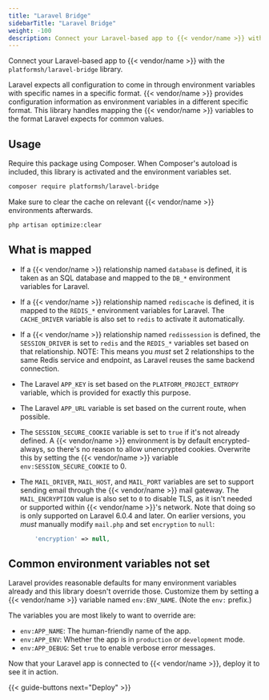 ```yaml
---
title: "Laravel Bridge"
sidebarTitle: "Laravel Bridge"
weight: -100
description: Connect your Laravel-based app to {{< vendor/name >}} with Laravel Bridge.
---
```


Connect your Laravel-based app to {{< vendor/name >}} with the `platformsh/laravel-bridge` library.

Laravel expects all configuration to come in through environment variables with specific names in a specific format.
{{< vendor/name >}} provides configuration information as environment variables in a different specific format.
This library handles mapping the {{< vendor/name >}} variables to the format Laravel expects for common values.

## Usage

Require this package using Composer.
When Composer's autoload is included, this library is activated and the environment variables set.

``` bash
composer require platformsh/laravel-bridge
```

Make sure to clear the cache on relevant {{< vendor/name >}} environments afterwards.

``` bash
php artisan optimize:clear
```

## What is mapped

* If a {{< vendor/name >}} relationship named `database` is defined,
  it is taken as an SQL database and mapped to the `DB_*` environment variables for Laravel.
* If a {{< vendor/name >}} relationship named `rediscache` is defined,
  it is mapped to the `REDIS_*` environment variables for Laravel.
  The `CACHE_DRIVER` variable is also set to `redis` to activate it automatically.
* If a {{< vendor/name >}} relationship named `redissession` is defined,
  the `SESSION_DRIVER` is set to `redis` and the `REDIS_*` variables set based on that relationship.
  NOTE: This means you _*must*_ set 2 relationships to the same Redis service and endpoint,
  as Laravel reuses the same backend connection.
* The Laravel `APP_KEY` is set based on the `PLATFORM_PROJECT_ENTROPY` variable,
  which is provided for exactly this purpose.
* The Laravel `APP_URL` variable is set based on the current route, when possible.
* The `SESSION_SECURE_COOKIE` variable is set to `true` if it's not already defined.
  A {{< vendor/name >}} environment is by default encrypted-always,
  so there's no reason to allow unencrypted cookies.
  Overwrite this by setting the {{< vendor/name >}} variable `env:SESSION_SECURE_COOKIE` to 0.
* The `MAIL_DRIVER`, `MAIL_HOST`, and `MAIL_PORT` variables are set
  to support sending email through the {{< vendor/name >}} mail gateway. 
  The `MAIL_ENCRYPTION` value is also set to `0` to disable TLS,
  as it isn't needed or supported within {{< vendor/name >}}'s network.
  Note that doing so is only supported on Laravel 6.0.4 and later.
  On earlier versions, you *must* manually modify `mail.php` and set `encryption` to `null`:

  ```php
      'encryption' => null,
  ```

## Common environment variables not set

Laravel provides reasonable defaults for many environment variables already
and this library doesn't override those.
Customize them by setting a {{< vendor/name >}} variable named `env:ENV_NAME`.
(Note the `env:` prefix.)

The variables you are most likely to want to override are:

* `env:APP_NAME`: The human-friendly name of the app.
* `env:APP_ENV`: Whether the app is in `production` or `development` mode.
* `env:APP_DEBUG`: Set `true` to enable verbose error messages.

Now that your Laravel app is connected to {{< vendor/name >}}, deploy it to see it in action.

{{< guide-buttons next="Deploy" >}}
